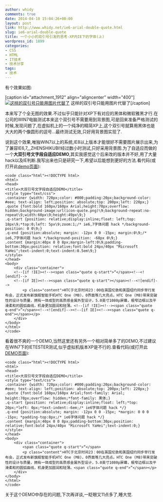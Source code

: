 ```yaml
---
author: whidy
comments: true
date: 2014-04-10 15:04:26+00:00
layout: post
link: http://www.whidy.net/ie6-arial-double-quote.html
slug: ie6-arial-double-quote
title: 一个小小的双引号引发的思考-XP内IE下的字体(上)
wordpress_id: 1899
categories:
- CSS
- HTML
- IT技术
- 技术分享
tags:
- 技术
---
```


有个效果如图:

[caption id="attachment_1912" align="aligncenter" width="400"][![这样的双引号只能用图片代替了](http://www.whidy.net/wp-content/uploads/2014/04/quote-400x250.png)](http://www.whidy.net/wp-content/uploads/2014/04/quote.png) 这样的双引号只能用图片代替了[/caption]

本来写了个全无图的效果.不过似乎只能针对XP下有对应的黑体和微软雅黑才行.在公司的WIN7电脑测试本来这个双引号不需要用到背景图,可是回来准备严格测试的时候,发现问题了,在虚拟机上的一个纯净的精简XP上,这个双引号就算用黑体也是大大的两个像圆形的逗号...最终测试无效,只好用背景图实现了.

<!-- more -->

说到这个效果,唯独WIN7以上的系统,IE8以上版本才能很好不需要图片展示出来,为了兼容IE6,7,,,ZHENSHIKUBI!经过数小时测试,只好采用背景图.为了自适应而做的一个**大双引号文字段自适应DEMO**,其实我感觉这个后来改的版本并不好,用了大量hack以及IE判断.我写出来也只是研究一下,希望以后能想到更好的方法.看代码(或打开此[demo页面](http://www.whidy.net/demos/quote/quote_text_icon.html)):


    
    <code class="html"><!DOCTYPE html>
    <html>
    <head>
    <title>大双引号文字段自适应DEMO</title>
    <style type="text/css">
    .container {width: 720px;color: #000;padding:20px;background-color: #eee; text-align: left;position: absolute;top: 200px;left: 220px;}
    .quote {font:bold 160px/160px Arial;height:70px;overflow: hidden;background-image:url(icon-quote.png)\9;background-repeat:no-repeat\9;width:60px\9;height:49px\9;}
    .q-start {position: relative;display:inline;float: left;top: 18px\9;*top:0;left: 5px\9;zoom:1;/* ie6,7字体问题 hack */background-position: 0 0\9;}
    .q-end {position:absolute; margin: -12px 0 0 -15px; margin:0\9;/* ie6,7字体问题 hack */background-position: -60px 0\9;}
    .content {margin:40px 0 0 8px;margin-left:0\9;padding-bottom:30px;position: relative;font:bold 24px/40px "Microsoft YaHei";text-indent:0;text-indent:0.5em\9;}
    </style>
    </head>
    <body>
    	<div class="container">
    	<!--[if !IE]><!--><span class="quote q-start">“</span><!--<![endif]-->
    	<!--[if IE]><!--><span class="quote q-start"></span><!--<![endif]-->
    		<p class="content">HTC于北京时间23：00在英国伦敦和美国纽约同步举行发布会，正式发布新旗舰智能手机HTC One (M8)，0界面等几大亮点。HTC One (M8)带来突破性的设计与质量，拥有一体成型的高质感金属外型设计，5.0英寸1080p屏幕，极窄边框以及平滑柔和的圆弧曲线，机身更加圆润和轻薄。<!--[if !IE]><!--><span class="quote q-end">”</span><!--<![endif]--><!--[if IE]><!--><span class="quote q-end"></span></p>
    	</div>
    </body>
    </html>
    </code>



看着很不爽的一个DEMO,当然这里还有另外一个相对简单多了的DEMO,不过建议在WIN7下的IETESTER测试,似乎虚拟机版本XP是不行的.查看代码(或打开此[DEMO页面](http://www.whidy.net/demos/quote/quote_text.html)):


    
    <code class="html"><!DOCTYPE html>
    <html>
    <head>
    <title>大双引号文字段自适应DEMO</title>
    <style type="text/css">
    .container {width: 720px;color: #000;padding:20px;background-color: #eee; text-align: left;position: absolute;top: 200px;left: 220px;}
    .quote {font:bold 160px/160px Arial;font-family: Arial; height:70px;overflow: hidden;*font-family: 黑体;}
    .q-start {position: relative;display:inline;float: left;*top: 20px;*left: 0px;*text-indent:-6em;/* ie6字体问题 hack */}
    .q-end {position:absolute; margin: -12px 0 0 -15px; *margin: 0 0 0 -15px; *padding-top:8px;/* ie6字体问题 hack */}
    .content {margin:40px 0 0 8px;padding-bottom:30px;position: relative;font:bold 24px/40px "Microsoft YaHei";text-indent:0;}
    </style>
    </head>
    <body>
        <div class="container">
            <span class="quote q-start">“</span>
    		<p class="content">HTC于北京时间23：00在英国伦敦和美国纽约同步举行发布会，正式发布新旗舰智能手机HTC One (M8)，0界面等几大亮点。HTC One (M8)带来突破性的设计与质量，拥有一体成型的高质感金属外型设计，5.0英寸1080p屏幕，极窄边框以及平滑柔和的圆弧曲线，机身更加圆润和轻薄。<span class="quote q-end">”</span></p>
        </div>
    </body>
    </html>
    </code>



关于这个DEMO中存在的问题,下次再详谈,一眨眼又11点多了,睡大觉.
